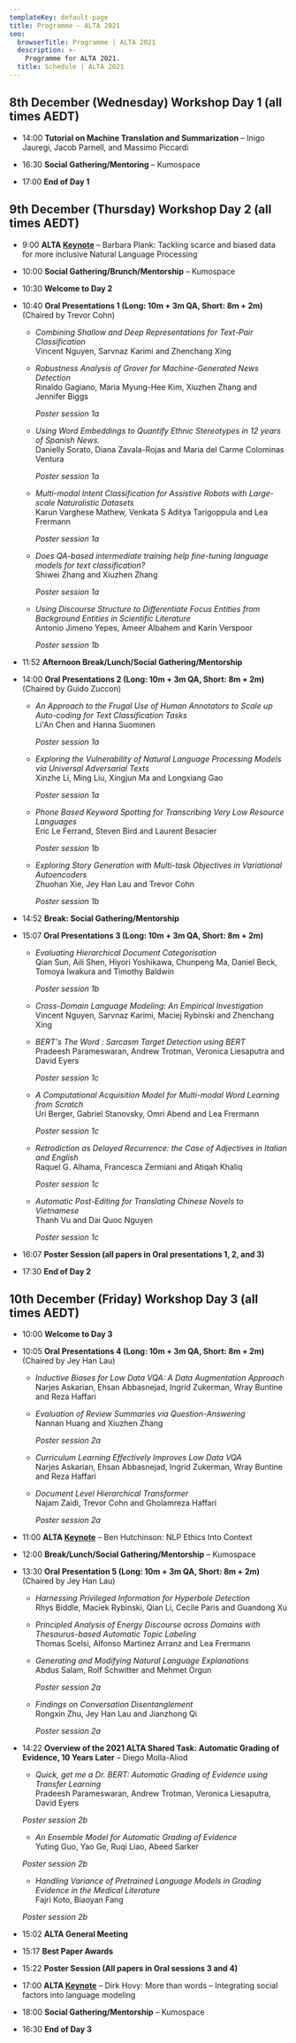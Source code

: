 ```yaml
---
templateKey: default-page
title: Programme – ALTA 2021
seo:
  browserTitle: Programme | ALTA 2021
  description: >-
    Programme for ALTA 2021.
  title: Schedule | ALTA 2021
---
```



## 8th December (Wednesday) Workshop Day 1 (all times AEDT)

* 14:00 **Tutorial on Machine Translation and Summarization** – Inigo Jauregi, Jacob Parnell, and Massimo Piccardi

* 16:30 **Social Gathering/Mentoring** – Kumospace

* 17:00 **End of Day 1**

## 9th December (Thursday) Workshop Day 2 (all times AEDT)

* 9:00 **ALTA [Keynote](/keynotes)** – Barbara Plank: Tackling scarce and biased data for more inclusive Natural Language Processing

* 10:00 **Social Gathering/Brunch/Mentorship** – Kumospace

* 10:30 **Welcome to Day 2**

* 10:40 **Oral Presentations 1 (Long: 10m + 3m QA, Short: 8m + 2m)** (Chaired by Trevor Cohn)

  * <span class="badge badge-long"></span> _Combining Shallow and Deep Representations for Text-Pair Classification_     
    Vincent Nguyen, Sarvnaz Karimi and Zhenchang Xing   
    <!-- **[Paper](/files/ALTA2021_paper_16_L1.pdf)**    **[Poster](/files/ALTA2021_poster_16_L1.pdf)** -->
    
  * <span class="badge badge-long"></span> _Robustness Analysis of Grover for Machine-Generated News Detection_     
    Rinaldo Gagiano, Maria Myung-Hee Kim, Xiuzhen Zhang and Jennifer Biggs
    <!-- **[Paper](/files/ALTA2021_paper_24_L2.pdf)**    **[Poster](/files/ALTA2021_poster_24_L2.pdf)** -->
    _Poster session 1a_ 

  * <span class="badge badge-long"></span> _Using Word Embeddings to Quantify Ethnic Stereotypes in 12 years of Spanish News._     
    Danielly Sorato, Diana Zavala-Rojas and Maria del Carme Colominas Ventura   
    <!-- **[Paper](/files/ALTA2021_paper_5_L3.pdf)**    **[Poster](/files/ALTA2021_poster_5_L3.pdf)** -->
    _Poster session 1a_ 

  * <span class="badge badge-long"></span> _Multi-modal Intent Classification for Assistive Robots with Large-scale Naturalistic Datasets_     
    Karun Varghese Mathew, Venkata S Aditya Tarigoppula and Lea Frermann    
    <!-- **[Paper](/files/ALTA2021_paper_6_L4.pdf)**    **[Poster](/files/ALTA2021_poster_6_L4.pdf)** -->
    _Poster session 1a_

  * <span class="badge badge-short"></span> _Does QA-based intermediate training help fine-tuning language models for text classification?_     
    Shiwei Zhang and Xiuzhen Zhang    
    <!-- **[Paper](/files/ALTA2021_paper_6_L4.pdf)**    **[Poster](/files/ALTA2021_poster_6_L4.pdf)** -->
    _Poster session 1a_ 

  * <span class="badge badge-short"></span> _Using Discourse Structure to Differentiate Focus Entities from Background Entities in Scientific Literature_     
    Antonio Jimeno Yepes, Ameer Albahem and Karin Verspoor    
    <!-- **[Paper](/files/ALTA2021_paper_6_L4.pdf)**    **[Poster](/files/ALTA2021_poster_6_L4.pdf)** -->
    _Poster session 1b_

* 11:52 **Afternoon Break/Lunch/Social Gathering/Mentorship** 

* 14:00 **Oral Presentations 2 (Long: 10m + 3m QA, Short: 8m + 2m)** (Chaired by Guido Zuccon)

  * <span class="badge badge-long"></span> _An Approach to the Frugal Use of Human Annotators to Scale up Auto-coding for Text Classification Tasks_  
    Li'An Chen and Hanna Suominen   
    <!-- **[Paper](/files/ALTA2021_paper_17_S1.pdf)**    **[Poster](/files/ALTA2021_poster_17_S1.pdf)** -->
    _Poster session 1a_ 

  * <span class="badge badge-long"></span> _Exploring the Vulnerability of Natural Language Processing Models via Universal Adversarial Texts_  
    Xinzhe Li, Ming Liu, Xingjun Ma and Longxiang Gao   
    <!-- **[Paper](/files/ALTA2021_paper_22_S2.pdf)**    **[Poster](/files/ALTA2021_poster_22_S2.pdf)** -->
    _Poster session 1a_ 

  * <span class="badge badge-long"></span> _Phone Based Keyword Spotting for Transcribing Very Low Resource Languages_  
    Eric Le Ferrand, Steven Bird and Laurent Besacier   
    <!-- **[Paper](/files/ALTA2021_paper_25_S3.pdf)**    **[Poster](/files/ALTA2021_poster_25_S3.pdf)** -->
    _Poster session 1b_

  * <span class="badge badge-long"></span> _Exploring Story Generation with Multi-task Objectives in Variational Autoencoders_  
    Zhuohan Xie, Jey Han Lau and Trevor Cohn   
    <!-- **[Paper](/files/ALTA2021_paper_27_S4.pdf)**    **[Poster](/files/ALTA2021_poster_27_S4.pdf)** -->
    _Poster session 1b_ 

* 14:52 **Break: Social Gathering/Mentorship**

* 15:07 **Oral Presentations 3 (Long: 10m + 3m QA, Short: 8m + 2m)** 

  * <span class="badge badge-short"></span> _Evaluating Hierarchical Document Categorisation_  
    Qian Sun, Aili Shen, Hiyori Yoshikawa, Chunpeng Ma, Daniel Beck, Tomoya Iwakura and Timothy Baldwin  
    <!-- **[Poster](/files/ALTA2021_poster_8_A1.pdf)**  -->
    _Poster session 1b_ 
  
  * <span class="badge badge-short"></span> _Cross-Domain Language Modeling: An Empirical Investigation_  
    Vincent Nguyen, Sarvnaz Karimi, Maciej Rybinski and Zhenchang Xing  
    <!-- **[Poster](/files/ALTA2021_poster_10_A2.pdf)**  -->
  
  * <span class="badge badge-short"></span> _BERT's The Word : Sarcasm Target Detection using BERT_  
    Pradeesh Parameswaran, Andrew Trotman, Veronica Liesaputra and David Eyers  
    <!-- **[Poster](/files/ALTA2021_poster_13_A3.pdf)**  -->
    _Poster session 1c_ 
  
  * <span class="badge badge-abstract"></span> _A Computational Acquisition Model for Multi-modal Word Learning from Scratch_  
    Uri Berger, Gabriel Stanovsky, Omri Abend and Lea Frermann
    <!-- **[Poster](/files/ALTA2021_poster_13_A3.pdf)**  -->
    _Poster session 1c_ 
  
  * <span class="badge badge-short"></span> _Retrodiction as Delayed Recurrence: the Case of Adjectives in Italian and English_  
    Raquel G. Alhama, Francesca Zermiani and Atiqah Khaliq    
    <!-- **[Poster](/files/ALTA2021_poster_13_A3.pdf)**  -->
    _Poster session 1c_ 

  * <span class="badge badge-short"></span> _Automatic Post-Editing for Translating Chinese Novels to Vietnamese_  
    Thanh Vu and Dai Quoc Nguyen    
    <!-- **[Poster](/files/ALTA2021_poster_13_A3.pdf)**  -->
    _Poster session 1c_ 

* 16:07 **Poster Session (all papers in Oral presentations 1, 2, and 3)** 

* 17:30 **End of Day 2**

## 10th December (Friday)  Workshop Day 3 (all times AEDT)

* 10:00 **Welcome to Day 3**

* 10:05 **Oral Presentations 4 (Long: 10m + 3m QA, Short: 8m + 2m)** (Chaired by Jey Han Lau)

  * <span class="badge badge-abstract"></span> _Inductive Biases for Low Data VQA: A Data Augmentation Approach_  
    Narjes Askarian, Ehsan Abbasnejad, Ingrid Zukerman, Wray Buntine and Reza Haffari   
    <!-- **[Paper](/files/ALTA2021_paper_28_L5.pdf)**    **[Poster](/files/ALTA2021_poster_28_L5.pdf)** -->

  * <span class="badge badge-long"></span> _Evaluation of Review Summaries via Question-Answering_  
    Nannan Huang and Xiuzhen Zhang   
    <!-- **[Paper](/files/ALTA2021_paper_28_L5.pdf)**    **[Poster](/files/ALTA2021_poster_28_L5.pdf)** -->
    _Poster session 2a_ 

  * <span class="badge badge-long"></span> _Curriculum Learning Effectively Improves Low Data VQA_  
    Narjes Askarian, Ehsan Abbasnejad, Ingrid Zukerman, Wray Buntine and Reza Haffari   
    <!-- **[Paper](/files/ALTA2021_paper_28_L5.pdf)**    **[Poster](/files/ALTA2021_poster_28_L5.pdf)** -->

  * <span class="badge badge-long"></span> _Document Level Hierarchical Transformer_  
    Najam Zaidi, Trevor Cohn and Gholamreza Haffari   
    <!-- **[Paper](/files/ALTA2021_paper_28_L5.pdf)**    **[Poster](/files/ALTA2021_poster_28_L5.pdf)** -->
    _Poster session 2a_ 

* 11:00 **ALTA [Keynote](/keynotes)** – Ben Hutchinson: NLP Ethics Into Context

* 12:00 **Break/Lunch/Social Gathering/Mentorship** – Kumospace

* 13:30 **Oral Presentation 5 (Long: 10m + 3m QA, Short: 8m + 2m)**  (Chaired by Jey Han Lau) 

  * <span class="badge badge-long"></span> _Harnessing Privileged Information for Hyperbole Detection_  
    Rhys Biddle, Maciek Rybinski, Qian Li, Cecile Paris and Guandong Xu   
    <!-- **[Paper](/files/ALTA2021_paper_28_L5.pdf)**    **[Poster](/files/ALTA2021_poster_28_L5.pdf)** -->
    
  * <span class="badge badge-long"></span> _Principled Analysis of Energy Discourse across Domains with Thesaurus-based Automatic Topic Labeling_  
    Thomas Scelsi, Alfonso Martinez Arranz and Lea Frermann   
    <!-- **[Paper](/files/ALTA2021_paper_9_L6.pdf)**    **[Poster](/files/ALTA2021_poster_9_L6.pdf)** -->
    
  * <span class="badge badge-long"></span> _Generating and Modifying Natural Language Explanations_  
    Abdus Salam, Rolf Schwitter and Mehmet Orgun   
    <!-- **[Paper](/files/ALTA2021_paper_18_L7.pdf)**    **[Poster](/files/ALTA2021_poster_18_L7.pdf)** -->
    _Poster session 2a_

  * <span class="badge badge-long"></span> _Findings on Conversation Disentanglement_  
    Rongxin Zhu, Jey Han Lau and Jianzhong Qi  
    <!-- **[Paper](/files/ALTA2021_paper_11_L8.pdf)**    **[Poster](/files/ALTA2021_poster_11_L8.pdf)** -->
    _Poster session 2a_

* 14:22 **Overview of the 2021 ALTA Shared Task: Automatic Grading of Evidence, 10 Years Later** – Diego Molla-Aliod

  *  _Quick, get me a Dr. BERT: Automatic Grading of Evidence using Transfer Learning_  
   Pradeesh Parameswaran, Andrew Trotman, Veronica Liesaputra, David Eyers   
    <!-- **[Paper](/files/ALTA2021_paper_2_S5.pdf)**    **[Poster](/files/ALTA2021_poster_2_S5.pdf)** -->
  _Poster session 2b_

  * _An Ensemble Model for Automatic Grading of Evidence_  
    Yuting Guo, Yao Ge, Ruqi Liao, Abeed Sarker  
    <!-- **[Paper](/files/ALTA2021_paper_20_S6.pdf)**    **[Poster](/files/ALTA2021_poster_20_S6.pdf)** -->
  _Poster session 2b_

  * _Handling Variance of Pretrained Language Models in Grading Evidence in the Medical Literature_  
    Fajri Koto, Biaoyan Fang   
    <!-- **[Paper](/files/ALTA2021_paper_21_S7.pdf)**    **[Poster](/files/ALTA2021_poster_21_S7.pdf)** -->
  _Poster session 2b_

* 15:02 **ALTA General Meeting** 

* 15:17 **Best Paper Awards** 

* 15:22 **Poster Session (All papers in Oral sessions 3 and 4)**

* 17:00 **ALTA [Keynote](/keynotes)** – Dirk Hovy: More than words – Integrating social factors into language modeling

* 18:00 **Social Gathering/Mentorship** – Kumospace

* 16:30 **End of Day 3**

